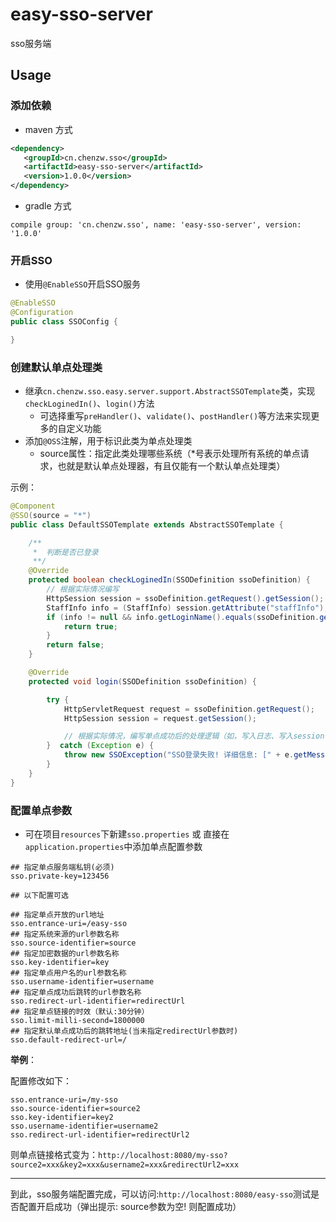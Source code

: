 # easy-sso-server

sso服务端


## Usage

### 添加依赖
 
- maven 方式
 
 ``` xml
<dependency>
    <groupId>cn.chenzw.sso</groupId>
    <artifactId>easy-sso-server</artifactId>
    <version>1.0.0</version>
</dependency>
```

- gradle 方式

``` 
compile group: 'cn.chenzw.sso', name: 'easy-sso-server', version: '1.0.0'

```

### 开启SSO

- 使用`@EnableSSO`开启SSO服务

``` java
@EnableSSO
@Configuration
public class SSOConfig {

}
```

### 创建默认单点处理类

- 继承`cn.chenzw.sso.easy.server.support.AbstractSSOTemplate`类，实现`checkLoginedIn()`、`login()`方法
  - 可选择重写`preHandler()`、`validate()`、`postHandler()`等方法来实现更多的自定义功能
- 添加`@OSS`注解，用于标识此类为单点处理类
  -  source属性：指定此类处理哪些系统（*号表示处理所有系统的单点请求，也就是默认单点处理器，有且仅能有一个默认单点处理类）

示例：

``` java
@Component
@SSO(source = "*")
public class DefaultSSOTemplate extends AbstractSSOTemplate {

    /**
     *  判断是否已登录
     **/
    @Override
    protected boolean checkLoginedIn(SSODefinition ssoDefinition) {
        // 根据实际情况编写
        HttpSession session = ssoDefinition.getRequest().getSession();
        StaffInfo info = (StaffInfo) session.getAttribute("staffInfo");
        if (info != null && info.getLoginName().equals(ssoDefinition.getPlainUserName())) {
            return true;
        }
        return false;
    }

    @Override
    protected void login(SSODefinition ssoDefinition) {

        try {
            HttpServletRequest request = ssoDefinition.getRequest();
            HttpSession session = request.getSession();

            // 根据实际情况，编写单点成功后的处理逻辑（如，写入日志、写入session等）
        }  catch (Exception e) {
            throw new SSOException("SSO登录失败! 详细信息: [" + e.getMessage() + "]");
        }
    }
}
```

### 配置单点参数

- 可在项目`resources`下新建`sso.properties` 或 直接在`application.properties`中添加单点配置参数

``` properties
## 指定单点服务端私钥(必须)
sso.private-key=123456

## 以下配置可选

## 指定单点开放的url地址
sso.entrance-uri=/easy-sso
## 指定系统来源的url参数名称
sso.source-identifier=source
## 指定加密数据的url参数名称
sso.key-identifier=key
## 指定单点用户名的url参数名称
sso.username-identifier=username
## 指定单点成功后跳转的url参数名称
sso.redirect-url-identifier=redirectUrl
## 指定单点链接的时效（默认:30分钟）
sso.limit-milli-second=1800000
## 指定默认单点成功后的跳转地址(当未指定redirectUrl参数时)
sso.default-redirect-url=/
```

**举例**：

配置修改如下：

``` properties
sso.entrance-uri=/my-sso
sso.source-identifier=source2
sso.key-identifier=key2
sso.username-identifier=username2
sso.redirect-url-identifier=redirectUrl2
```

则单点链接格式变为：`http://localhost:8080/my-sso?source2=xxx&key2=xxx&username2=xxx&redirectUrl2=xxx`

---

到此，sso服务端配置完成，可以访问:`http://localhost:8080/easy-sso`测试是否配置开启成功（弹出提示: source参数为空! 则配置成功）


